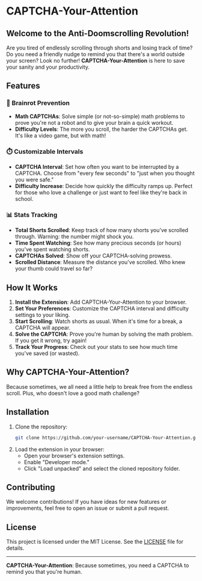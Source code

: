 # CAPTCHA-Your-Attention

## Welcome to the Anti-Doomscrolling Revolution!

Are you tired of endlessly scrolling through shorts and losing track of time? Do you need a friendly nudge to remind you that there's a world outside your screen? Look no further! **CAPTCHA-Your-Attention** is here to save your sanity and your productivity.

## Features

### 🧠 Brainrot Prevention
- **Math CAPTCHAs**: Solve simple (or not-so-simple) math problems to prove you're not a robot and to give your brain a quick workout.
- **Difficulty Levels**: The more you scroll, the harder the CAPTCHAs get. It's like a video game, but with math!

### ⏱️ Customizable Intervals
- **CAPTCHA Interval**: Set how often you want to be interrupted by a CAPTCHA. Choose from "every few seconds" to "just when you thought you were safe."
- **Difficulty Increase**: Decide how quickly the difficulty ramps up. Perfect for those who love a challenge or just want to feel like they're back in school.

### 📊 Stats Tracking
- **Total Shorts Scrolled**: Keep track of how many shorts you've scrolled through. Warning: the number might shock you.
- **Time Spent Watching**: See how many precious seconds (or hours) you've spent watching shorts.
- **CAPTCHAs Solved**: Show off your CAPTCHA-solving prowess.
- **Scrolled Distance**: Measure the distance you've scrolled. Who knew your thumb could travel so far?

## How It Works

1. **Install the Extension**: Add CAPTCHA-Your-Attention to your browser.
2. **Set Your Preferences**: Customize the CAPTCHA interval and difficulty settings to your liking.
3. **Start Scrolling**: Watch shorts as usual. When it's time for a break, a CAPTCHA will appear.
4. **Solve the CAPTCHA**: Prove you're human by solving the math problem. If you get it wrong, try again!
5. **Track Your Progress**: Check out your stats to see how much time you've saved (or wasted).

## Why CAPTCHA-Your-Attention?

Because sometimes, we all need a little help to break free from the endless scroll. Plus, who doesn't love a good math challenge?

## Installation

1. Clone the repository:
   ```bash
   git clone https://github.com/your-username/CAPTCHA-Your-Attention.git
   ```
2. Load the extension in your browser:
   - Open your browser's extension settings.
   - Enable "Developer mode."
   - Click "Load unpacked" and select the cloned repository folder.

## Contributing

We welcome contributions! If you have ideas for new features or improvements, feel free to open an issue or submit a pull request.

## License

This project is licensed under the MIT License. See the [LICENSE](LICENSE) file for details.

---

**CAPTCHA-Your-Attention**: Because sometimes, you need a CAPTCHA to remind you that you're human.
